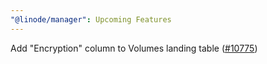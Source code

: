 ```yaml
---
"@linode/manager": Upcoming Features
---
```


Add "Encryption" column to Volumes landing table ([#10775](https://github.com/linode/manager/pull/10775))
